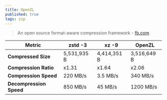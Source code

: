 ```yaml
---
title: OpenZL
published: true
tags: zip
---
```

>  An open source format-aware compression framework - [fb.com](https://news.ycombinator.com/item?id=45492803)

| Metric               | zstd -3       | xz -9         | OpenZL        |
|----------------------|---------------|---------------|---------------|
| **Compressed Size**  | 5,531,935 B   | 4,414,351 B   | 3,516,649 B   |
| **Compression Ratio**| x1.31         | x1.64         | x2.06         |
| **Compression Speed**| 220 MB/s      | 3.5 MB/s      | 340 MB/s      |
| **Decompression Speed**| 850 MB/s    | 45 MB/s       | 1200 MB/s     |
